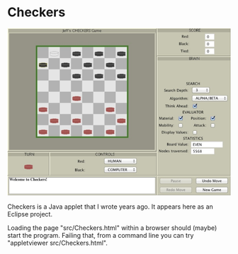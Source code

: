 Checkers
===========

![Screen shot.](img/screenshot.jpg)

Checkers is a Java applet that I wrote years ago.  It appears here as an Eclipse project.

Loading the page "src/Checkers.html" within a browser should (maybe) start the program.
Failing that, from a command line you can try "appletviewer src/Checkers.html".

